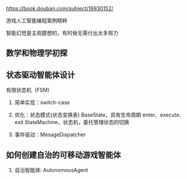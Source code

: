 https://book.douban.com/subject/19930152/

游戏人工智能编程案例精粹

智能幻觉是主观臆想的，有时候无需付出太多努力

## 数学和物理学初探

## 状态驱动智能体设计

有限状态机（FSM)

1. 简单实现：switch-case
2. 优化：状态模式(状态变换表)
   BaseState，具有生命周期 enter、execute、exit
   StateMachine，状态机，委托管理状态的切换

3. 事件驱动：MesageDispatcher

## 如何创建自治的可移动游戏智能体

1. 自治智能体: AutonomousAgent
